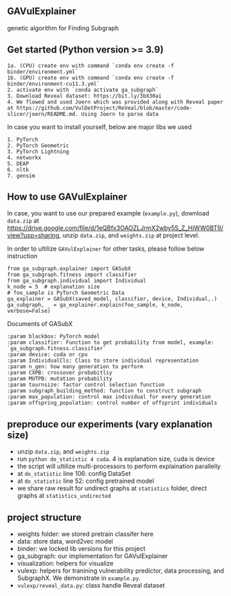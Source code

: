 ## GAVulExplainer
genetic algorithm for Finding Subgraph

## Get started (Python version >= 3.9)
    1a. (CPU) create env with command `conda env create -f binder/environment.yml`
    1b. (GPU) create env with command `conda env create -f binder/environment-cu11.3.yml`
    2. activate env with `conda activate ga_subgraph`
    3. Download Reveal dataset: https://bit.ly/3bX30ai
    4. We flowed and used Joern which was provided along with Reveal paper at https://github.com/VulDetProject/ReVeal/blob/master/code-slicer/joern/README.md. Using Joern to parse data

In case you want to install yourself, below are major libs we used
    
    1. PyTorch
    2. PyTorch Geometric
    3. PyTorch Lightning
    4. networkx
    5. DEAP
    6. nltk
    7. gensim

## How to use GAVulExplainer
In case, you want to use our prepared example (`example.py`), download `data.zip` at https://drive.google.com/file/d/1eQBfx3OAOZLJrmX2wby5S_Z_HiWW0BT9/view?usp=sharing, unzip `data.zip`, and `weights.zip` at project level.

In order to ultilize `GAVulExplainer` for other tasks, please follow below instruction

    from ga_subgraph.explainer import GASubX
    from ga_subgraph.fitness import classifier
    from ga_subgraph.individual import Individual
    k_node = 5  # explanation size
    # foo_sample is PyTorch Geometric Data
    ga_explainer = GASubX(saved_model, classifier, device, Individual,.)
    ga_subgraph, _ = ga_explainer.explain(foo_sample, k_node, verbose=False)

Documents of GASubX
```
:param blackbox: PyTorch model
:param classifier: Function to get probability from model, example: `ga_subgraph.fitness.classifier`
:param device: cuda or cpu
:param IndividualCls: Class to store individual representation
:param n_gen: how many generation to perform
:param CXPB: crossover probabitliy
:param MUTPB: mutation probability
:param tournsize: factor control selection function
:param subgraph_building_method: function to construct subgraph
:param max_population: control max individual for every generation
:param offspring_population: control number of offsprint individuals
```

## preproduce our experiments (vary explanation size)
 + unzip `data.zip`, and `weights.zip`
 + run `python do_statistic 4 cuda`. 4 is explanation size, cuda is device
 + the script will ultilize multi-processors to perform explaination parallelly
 + at `do_statistic` line 106: config DataSet 
 + at `do_statistic` line 52: config pretrained model
 + we share raw result for undirect graphs at `statistics` folder, direct graphs at `statistics_undirected`

## project structure
 + weights folder: we stored pretrain classifer here
 + data: store data, word2vec model
 + binder: we locked lib versions for this project
 + ga_subgraph: our implementation for GAVulExplainer
 + visualization: helpers for visualize
 + vulexp: helpers for tranining vulnerability predictor, data processing, and SubgraphX. We demonstrate in `example.py`.
 + `vulexp/reveal_data.py`: class handle Reveal dataset